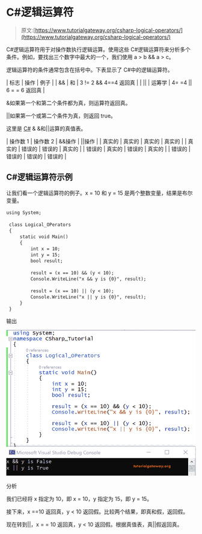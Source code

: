 # C#逻辑运算符

> 原文:[https://www.tutorialgateway.org/csharp-logical-operators/](https://www.tutorialgateway.org/csharp-logical-operators/)

C#逻辑运算符用于对操作数执行逻辑运算。使用这些 C#逻辑运算符来分析多个条件。例如，要找出三个数字中最大的一个，我们使用 a > b && a > c。

逻辑运算符的条件通常包含在括号中。下表显示了 C#中的逻辑运算符。

| 标志 | 操作 | 例子 |
| && | 和 | 3 != 2 && 4==4 返回真 |
| &#124;&#124; | 运筹学 | 4= =4 &#124;&#124; 6 = = 6 返回真 |

&如果第一个和第二个条件都为真，则运算符返回真。

||如果第一个或第二个条件为真，则返回 true。

这里是 [C#](https://www.tutorialgateway.org/csharp-tutorial/) & &和||运算的真值表。

| 操作数 1 | 操作数 2 | &&操作 | &#124;&#124;操作 |
| 真实的 | 真实的 | 真实的 | 真实的 |
| 真实的 | 错误的 | 错误的 | 真实的 |
| 错误的 | 真实的 | 错误的 | 真实的 |
| 错误的 | 错误的 | 错误的 | 错误的 |

## C#逻辑运算符示例

让我们看一个逻辑运算符的例子。x = 10 和 y = 15 是两个整数变量，结果是布尔变量。

```
using System;

 class Logical_OPerators
 {
     static void Main()
     {
         int x = 10;
         int y = 15;
         bool result;

         result = (x == 10) && (y < 10);
         Console.WriteLine("x && y is {0}", result);

         result = (x == 10) || (y < 10);
         Console.WriteLine("x || y is {0}", result);
     }
 }
```

输出

![C# Logical Operators 1](img/4b9b053e035b5c25c2b472ba8ac2b805.png)

分析

我们已经将 x 指定为 10，即 x = 10，y 指定为 15，即 y = 15。

接下来，x ==10 返回真，y < 10 返回假。比较两个结果，即真和假，返回假。

现在转到||，x = = 10 返回真，y < 10 返回假。根据真值表，真||假返回真。